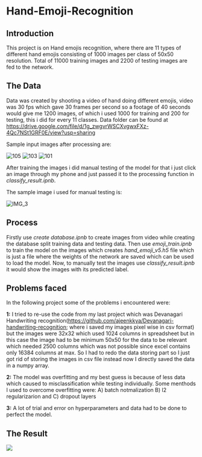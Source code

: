 # Hand-Emoji-Recognition

## Introduction
This project is on Hand emojis recognition, where there are 11 types of different hand emojis consisting of 1000 images per class of 50x50 resolution. Total of 11000 training images and 2200 of testing images are fed to the network.

## The Data
Data was created by shooting a video of hand doing different emojis, video was 30 fps which gave 30 frames per second so a footage of 40 seconds would give me 1200 images, of which i used 1000 for training and 200 for testing, this i did for every 11 classes. Data folder can be found at https://drive.google.com/file/d/1g_zwgvrWSCXvgwxFXz-4Qc7NSt1GRF0E/view?usp=sharing

Sample input images after processing are:

![105](https://user-images.githubusercontent.com/35074988/60382475-20026f80-9a81-11e9-88f4-bc6aae16dbff.jpg)
![103](https://user-images.githubusercontent.com/35074988/60382496-5e982a00-9a81-11e9-9761-692059cf68a6.jpg)
![101](https://user-images.githubusercontent.com/35074988/60382510-956e4000-9a81-11e9-8c5e-185ab391aa0d.jpg)

After training the images i did manual testing of the model for that i just click an image through my phone and just passed it to the processing function in *classify_result.ipnb*.

The sample image i used for manual testing is:

![IMG_3](https://user-images.githubusercontent.com/35074988/60382537-e2521680-9a81-11e9-95a2-4c654d7bd705.jpg)

## Process
Firstly use *create database.ipnb* to create images from video while creating the database split training data and testing data.
Then use *emoji_train.ipnb* to train the model on the images which creates *hand_emoji_v5.h5* file which is just a file where the weights of the network are saved which can be used to load the model. Now, to manually test the images use *classify_result.ipnb* it would show the images with its predicted label.

## Problems faced
In the following project some of the problems i encountered were:

**1:** I tried to re-use the code from my last project which was Devanagari Handwriting recognition(https://github.com/ajeenkkya/Devanagari-handwriting-recognition; where i saved my images pixel wise in csv format) but the images were 32x32 which used 1024 columns in spreadsheet but in this case the image had to be minimum 50x50 for the data to be relevant which needed 2500 columns which was not possible since excel contains only 16384 columns at max. So I had to redo the data storing part so I just got rid of storing the images in csv file instead now I directly saved the data in a numpy array.

**2:** The model was overfitting and my best guess is because of less data which caused to misclassification while testing individually. Some menthods I used to overcome overfitting were:
A) batch notmalization
B) l2 regularizarion and
C) dropout layers

**3:** A lot of trial and error on hyperparameters and data had to be done to perfect the model.

## The Result
![](result.gif)
